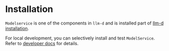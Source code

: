 # Installation

`Modelservice` is one of the components in `llm-d` and is installed part of [llm-d installation](https://github.com/neuralmagic/llm-d-deployer/blob/main/quickstart/README.md).

For local development, you can selectively install and test `ModelService`. Refer to [developer docs](developer.md) for details.